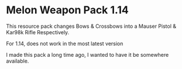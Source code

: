 # Melon Weapon Pack 1.14

This resource pack changes Bows & Crossbows into a Mauser Pistol & Kar98k Rifle Respectively.

For 1.14, does not work in the most latest version

I made this pack a long time ago, I wanted to have it be somewhere available.

